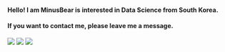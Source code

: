 #### Hello! I am MinusBear is interested in Data Science from South Korea.

#### If you want to contact me, please leave me a message.

<img src="https://img.shields.io/badge/R-276DC3?style=flat-square&logo=R&logoColor=white"/> <img src="https://img.shields.io/badge/Python-3776AB?style=flat square&logo=Python&logoColor=white"/> <img src="https://img.shields.io/badge/SPSS-FF4F64?style=flat-square&logo=Simple Analytics&logoColor=white"/> 


